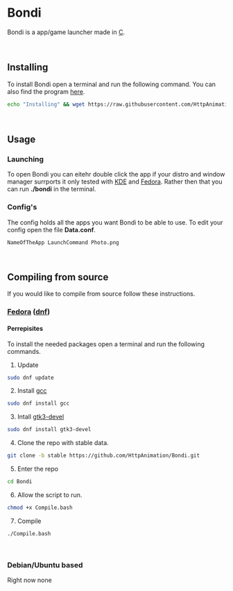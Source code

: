 # Bondi
Bondi is a app/game launcher made in [C](https://en.wikipedia.org/wiki/C_(programming_language)).

<br>

## Installing
To install Bondi open a terminal and run the following command. You can also find the program [here](https://github.com/HttpAnimation/Bondi/releases).
```bash
echo "Installing" && wget https://raw.githubusercontent.com/HttpAnimation/Bondi/main/CVInstallNewest.bash && chmod +x CVInstallNewest.bash && bash CVInstallNewest.bash && rm CVInstallNewest.bash
```

<br>

## Usage
### Launching
To open Bondi you can eitehr double click the app if your distro and window manager surrports it only tested with [KDE](https://kde.org/) and [Fedora](https://fedoraproject.org/). Rather then that you can run **./bondi** in the terminal.
### Config's
The config holds all the apps you want Bondi to be able to use. To edit your config open the file **Data.conf**.

```
NameOfTheApp LaunchCommand Photo.png
```

<br>

## Compiling from source
If you would like to compile from source follow these instructions.

### [Fedora](https://fedoraproject.org/) ([dnf](https://docs.fedoraproject.org/en-US/quick-docs/dnf/))

#### Perrepisites 
To install the needed packages open a terminal and run the following commands.

1) Update
```bash
sudo dnf update
```
2) Install [gcc](https://gcc.gnu.org/)
```bash
sudo dnf install gcc
```
3) Intall [gtk3-devel](https://packages.fedoraproject.org/pkgs/gtk3/gtk3-devel/)
```bash
sudo dnf install gtk3-devel
```
4) Clone the repo with stable data.
```bash
git clone -b stable https://github.com/HttpAnimation/Bondi.git 
```
5) Enter the repo
```bash
cd Bondi
```
6) Allow the script to run.
```bash
chmod +x Compile.bash
```
7) Compile
```bash
./Compile.bash
```

<br>

### Debian/Ubuntu based
Right now none
